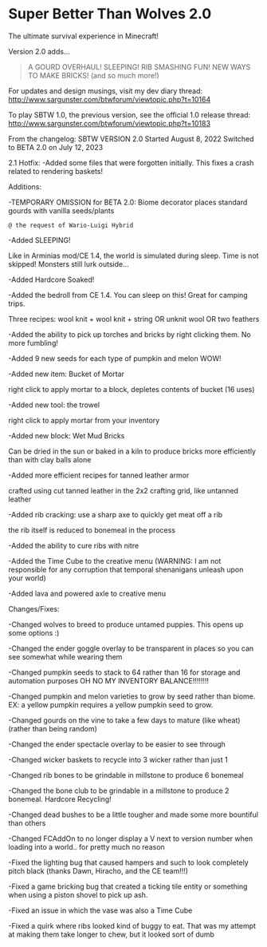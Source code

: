 # Super Better Than Wolves 2.0
The ultimate survival experience in Minecraft!

Version 2.0 adds...
>A GOURD OVERHAUL!
>SLEEPING!
>RIB SMASHING FUN!
>NEW WAYS TO MAKE BRICKS!
(and so much more!)
 
For updates and design musings, visit my dev diary thread:
http://www.sargunster.com/btwforum/viewtopic.php?t=10164
 
To play SBTW 1.0, the previous version, see the official 1.0 release thread:
http://www.sargunster.com/btwforum/viewtopic.php?t=10183

From the changelog:
SBTW VERSION 2.0
Started August 8, 2022
Switched to BETA 2.0 on July 12, 2023

2.1 Hotfix:
-Added some files that were forgotten initially. This fixes a crash related to rendering baskets!

Additions:

-TEMPORARY OMISSION for BETA 2.0: Biome decorator places standard gourds with vanilla seeds/plants

    @ the request of Wario-Luigi Hybrid

-Added SLEEPING!

   Like in Arminias mod/CE 1.4, the world is simulated during sleep. Time is not skipped! Monsters still lurk outside...

-Added Hardcore Soaked!

-Added the bedroll from CE 1.4. You can sleep on this! Great for camping trips.

   Three recipes: wool knit + wool knit + string OR unknit wool OR two feathers

-Added the ability to pick up torches and bricks by right clicking them. No more fumbling!

-Added 9 new seeds for each type of pumpkin and melon WOW!

-Added new item: Bucket of Mortar

   right click to apply mortar to a block, depletes contents of bucket (16 uses)

-Added new tool: the trowel

   right click to apply mortar from your inventory

-Added new block: Wet Mud Bricks

   Can be dried in the sun or baked in a kiln to produce bricks more efficiently than with clay balls alone

-Added more efficient recipes for tanned leather armor

   crafted using cut tanned leather in the 2x2 crafting grid, like untanned leather

-Added rib cracking: use a sharp axe to quickly get meat off a rib

   the rib itself is reduced to bonemeal in the process

-Added the ability to cure ribs with nitre

-Added the Time Cube to the creative menu (WARNING: I am not responsible for any corruption that temporal shenanigans unleash upon your world)

-Added lava and powered axle to creative menu

Changes/Fixes:

-Changed wolves to breed to produce untamed puppies. This opens up some options :)

-Changed the ender goggle overlay to be transparent in places so you can see somewhat while wearing them

-Changed pumpkin seeds to stack to 64 rather than 16 for storage and automation purposes OH NO MY INVENTORY BALANCE!!!!!!!!

-Changed pumpkin and melon varieties to grow by seed rather than biome.
EX: a yellow pumpkin requires a yellow pumpkin seed to grow.

-Changed gourds on the vine to take a few days to mature (like wheat) (rather than being random)

-Changed the ender spectacle overlay to be easier to see through

-Changed wicker baskets to recycle into 3 wicker rather than just 1

-Changed rib bones to be grindable in millstone to produce 6 bonemeal

-Changed the bone club to be grindable in a millstone to produce 2 bonemeal. Hardcore Recycling!

-Changed dead bushes to be a little tougher and made some more bountiful than others

-Changed FCAddOn to no longer display a V next to version number when loading into a world.. for pretty much no reason

-Fixed the lighting bug that caused hampers and such to look completely pitch black (thanks Dawn, Hiracho, and the CE team!!!)

-Fixed a game bricking bug that created a ticking tile entity or something when using a piston shovel to pick up ash.

-Fixed an issue in which the vase was also a Time Cube

-Fixed a quirk where ribs looked kind of buggy to eat. That was my attempt at making them take longer to chew, but it looked sort of dumb
